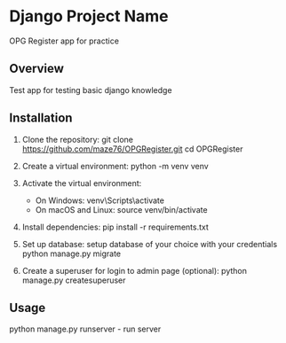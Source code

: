 # Django Project Name
OPG Register app for practice

## Overview
Test app for testing basic django knowledge

## Installation
1. Clone the repository:
    git clone https://github.com/maze76/OPGRegister.git
    cd OPGRegister

2. Create a virtual environment:
    python -m venv venv

3. Activate the virtual environment:
    - On Windows:
        venv\Scripts\activate
    - On macOS and Linux:
        source venv/bin/activate

4. Install dependencies:
    pip install -r requirements.txt

5. Set up database:
    setup database of your choice with your credentials
    python manage.py migrate

6. Create a superuser for login to admin page (optional):
    python manage.py createsuperuser


## Usage
python manage.py runserver - run server
